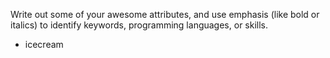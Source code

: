 Write out some of your awesome attributes, and use emphasis (like bold or italics) to identify keywords, programming languages, or skills. 
- icecream
